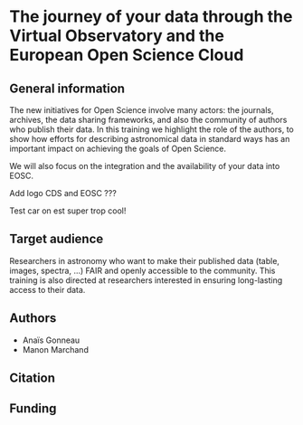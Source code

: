 # The journey of your data through the Virtual Observatory and the European Open Science Cloud


## General information

The new initiatives for Open Science involve many actors: the journals, archives, the data sharing frameworks, and also the community of authors who publish their data. In this training we highlight the role of the authors, to show how efforts for describing astronomical data in standard ways has an important impact on achieving the goals of Open Science.

We will also focus on the integration and the availability of your data into EOSC.

Add logo CDS and EOSC ???

Test car on est super trop cool!


## Target audience

Researchers in astronomy who want to make their published data (table, images, spectra, …) FAIR and openly accessible to the community.
This training is also directed at researchers interested in ensuring long-lasting access to their data.


## Authors

- Anaïs Gonneau
- Manon Marchand


## Citation



## Funding




